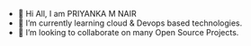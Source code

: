 - 👋 Hi All,
I am PRIYANKA M NAIR
- 🌱 I’m currently learning cloud & Devops based technologies.
- 💞️ I’m looking to collaborate on many Open Source Projects.

<!---
pinku42/pinku42 is a ✨ special ✨ repository because its `README.md` (this file) appears on your GitHub profile.
You can click the Preview link to take a look at your changes.
--->
